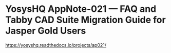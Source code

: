 # YosysHQ AppNote-021 — FAQ and Tabby CAD Suite Migration Guide for Jasper Gold Users
https://yosyshq.readthedocs.io/projects/ap021/
